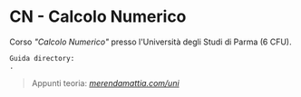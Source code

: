 # CN - Calcolo Numerico
Corso _"Calcolo Numerico"_ presso l'Università degli Studi di Parma (6 CFU).  
```
Guida directory:
.
```

> Appunti teoria: _[merendamattia.com/uni](https://www.merendamattia.com/uni.html)_
